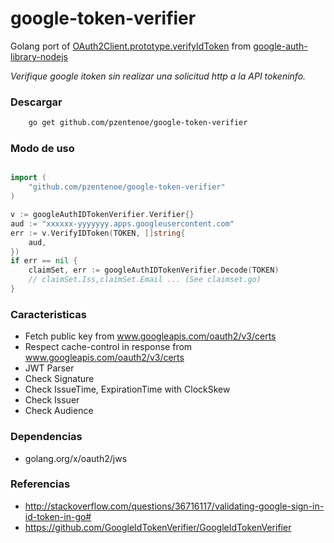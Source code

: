# google-token-verifier

Golang port of [OAuth2Client.prototype.verifyIdToken](https://github.com/google/google-auth-library-nodejs/blob/master/lib/auth/oauth2client.js) from [google-auth-library-nodejs](https://github.com/google/google-auth-library-nodejs)

_Verifique google itoken sin realizar una solicitud http a la API tokeninfo._

### Descargar
```sh
    go get github.com/pzentenoe/google-token-verifier
```

### Modo de uso

```go

import (
    "github.com/pzentenoe/google-token-verifier"
)

v := googleAuthIDTokenVerifier.Verifier{}
aud := "xxxxxx-yyyyyyy.apps.googleusercontent.com"
err := v.VerifyIDToken(TOKEN, []string{
    aud,
})
if err == nil {
    claimSet, err := googleAuthIDTokenVerifier.Decode(TOKEN)
    // claimSet.Iss,claimSet.Email ... (See claimset.go)
}
```

### Caracteristicas

- Fetch public key from www.googleapis.com/oauth2/v3/certs
- Respect cache-control in response from www.googleapis.com/oauth2/v3/certs
- JWT Parser
- Check Signature 
- Check IssueTime, ExpirationTime with ClockSkew
- Check Issuer
- Check Audience

### Dependencias

- golang.org/x/oauth2/jws

### Referencias

- http://stackoverflow.com/questions/36716117/validating-google-sign-in-id-token-in-go#
- https://github.com/GoogleIdTokenVerifier/GoogleIdTokenVerifier

